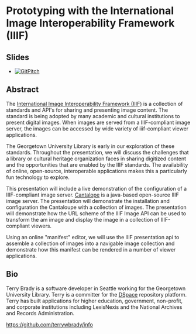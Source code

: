 # Prototyping with the International Image Interoperability Framework (IIIF)

## Slides
* [![GitPitch](https://gitpitch.com/assets/badge.svg)](https://gitpitch.com/terrywbrady/iiif-seaJug)

## Abstract

The [International Image Interoperability Framework (IIIF)](http://iiif.io) is a collection of standards and API's for sharing and presenting image content.  The standard is being adopted by many academic and cultural institutions to present digital images.  When images are served from a IIIF-compliant image server, the images can be accessed by wide variety of iiif-compliant viewer applications.

The Georgetown University Library is early in our exploration of these standards.  Throughout the presentation, we will discuss the challenges that a library or cultural heritage organization faces in sharing digitized content and the opportunities that are enabled by the IIIF standards.  The availability of online, open-source, interoperable applications makes this a particularly fun technology to explore.

This presentation will include a live demonstration of the configuration of a IIIF-compliant image server.  [Cantalope](https://medusa-project.github.io/cantaloupe/) is a java-based open-source IIIF image server.  The presentation will demonstrate the installation and configuration the Cantaloupe with a collection of images.  The presentation will demonstrate how the URL scheme of the IIIF Image API can be used to transform the am image and display the image in a collection of IIIF-compliant viewers.

Using an online "manifest" editor, we will use the IIIF presentation api to assemble a collection of images into a navigable image collection and demonstrate how this manifest can be rendered in a number of viewer applications.  

## Bio
Terry Brady is a software developer in Seattle working for the Georgetown University Library. Terry is a committer for the [DSpace](dspace.org) repository platform. Terry has built applications for higher education, government, non-profit, and corporate institutions including LexisNexis and the National Archives and Records Administration.

https://github.com/terrywbrady/info